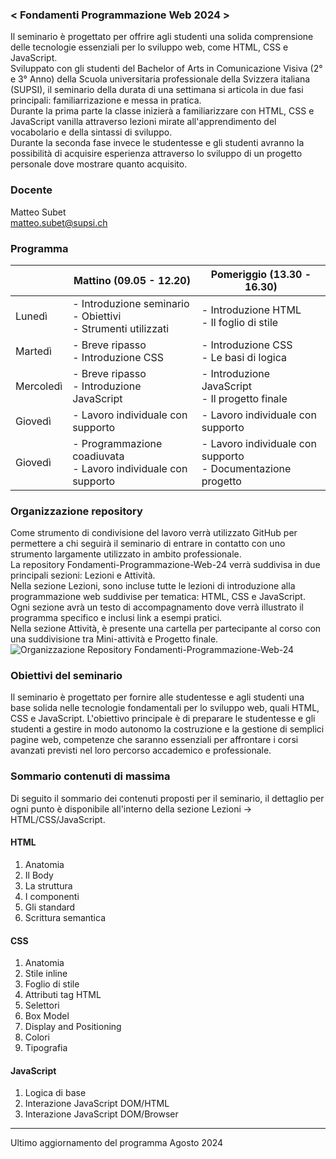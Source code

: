 ### < Fondamenti Programmazione Web 2024 >
Il seminario è progettato per offrire agli studenti una solida comprensione delle tecnologie essenziali per lo sviluppo web, come HTML, CSS e JavaScript.<br>
Sviluppato con gli studenti del Bachelor of Arts in Comunicazione Visiva (2° e 3° Anno) della Scuola universitaria professionale della Svizzera italiana (SUPSI), il seminario della durata di una settimana si articola in due fasi principali: familiarrizazione e messa in pratica.<br>
Durante la prima parte la classe inizierà a familiarizzare con HTML, CSS e JavaScript vanilla attraverso lezioni mirate all'apprendimento del vocabolario e della sintassi di sviluppo.<br>
Durante la seconda fase invece le studentesse e gli studenti avranno la possibilità di acquisire esperienza attraverso lo sviluppo di un progetto personale dove mostrare quanto acquisito.

### Docente
Matteo Subet<br>
matteo.subet@supsi.ch

### Programma
|               | Mattino (09.05 - 12.20)                                           | Pomeriggio (13.30 - 16.30)                                      |
| ------------- | ----------------------------------------------------------------- | --------------------------------------------------------------- |
| Lunedì        | - Introduzione seminario<br>- Obiettivi<br>- Strumenti utilizzati | - Introduzione HTML<br>- Il foglio di stile                     |
| Martedì       | - Breve ripasso<br>- Introduzione CSS                             | - Introduzione CSS<br>- Le basi di logica                       |
| Mercoledì     | - Breve ripasso<br>- Introduzione JavaScript                      | - Introduzione JavaScript<br>- Il progetto finale               |
| Giovedì       | - Lavoro individuale con supporto                                 | - Lavoro individuale con supporto                               |
| Giovedì       | - Programmazione coadiuvata<br>- Lavoro individuale con supporto   | - Lavoro individuale con supporto<br>- Documentazione progetto  |

### Organizzazione repository
Come strumento di condivisione del lavoro verrà utilizzato GitHub per permettere a chi seguirà il seminario di entrare in contatto con uno strumento largamente utilizzato in ambito professionale.<br>
La repository Fondamenti-Programmazione-Web-24 verrà suddivisa in due principali sezioni: Lezioni e Attività.<br>
Nella sezione Lezioni, sono incluse tutte le lezioni di introduzione alla programmazione web suddivise per tematica: HTML, CSS e JavaScript. Ogni sezione avrà un testo di accompagnamento dove verrà illustrato il programma specifico e inclusi link a esempi pratici.<br>
Nella sezione Attività, è presente una cartella per partecipante al corso con una suddivisione tra Mini-attività e Progetto finale.<br>
![Organizzazione Repository Fondamenti-Programmazione-Web-24](https://raw.githubusercontent.com/zumatt/Fondamenti-Programmazione-Web-24/main/Treemap_GithubRepo_CV.png)<br>

### Obiettivi del seminario
Il seminario è progettato per fornire alle studentesse e agli studenti una base solida nelle tecnologie fondamentali per lo sviluppo web, quali HTML, CSS e JavaScript.
L'obiettivo principale è di preparare le studentesse e gli studenti a gestire in modo autonomo la costruzione e la gestione di semplici pagine web, competenze che saranno essenziali per affrontare i corsi avanzati previsti nel loro percorso accademico e professionale.

### Sommario contenuti di massima
Di seguito il sommario dei contenuti proposti per il seminario, il dettaglio per ogni punto è disponibile all'interno della sezione Lezioni -> HTML/CSS/JavaScript.
#### HTML
1. Anatomia
2. Il Body
3. La struttura
4. I componenti
5. Gli standard
6. Scrittura semantica
#### CSS
1. Anatomia
2. Stile inline
3. Foglio di stile
4. Attributi tag HTML
5. Selettori
6. Box Model
7. Display and Positioning
8. Colori
9. Tipografia
#### JavaScript
1. Logica di base
2. Interazione JavaScript DOM/HTML
3. Interazione JavaScript DOM/Browser

----

Ultimo aggiornamento del programma Agosto 2024
